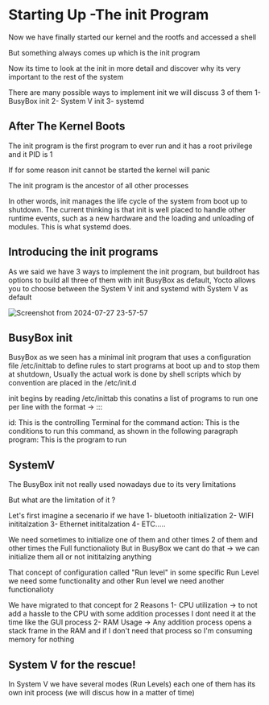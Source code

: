 # Starting Up -The init Program

Now we have finally started our kernel and the rootfs and accessed a shell

But something always comes up which is the init program

Now its time to look at the init in more detail and discover why its very important to the rest of the system



There are many possible ways to implement init we will discuss 3 of them
  1- BusyBox init
	2- System V init
	3- systemd


 ## After The Kernel Boots

The init program is the first program to ever run and it has a root privilege and it PID is 1

If for some reason init cannot be started the kernel will panic

The init program is the ancestor of all other processes



In other words, init manages the life cycle of the system from boot up to shutdown. 
The current thinking is that init is well placed to handle other runtime events, 
such as a new hardware and the loading and unloading of modules. This is what systemd does.



## Introducing the init programs

As we said we have 3 ways to implement the init program,
but buildroot has options to build all three of them with init BusyBox as default,
Yocto allows you to choose between the System V init and systemd with System V as default



![Screenshot from 2024-07-27 23-57-57](https://github.com/user-attachments/assets/c8f1e534-887e-46b0-a9b6-1e713606bf24)



## BusyBox init


BusyBox as we seen has a minimal init program that uses a configuration file /etc/inittab to define rules to start programs at boot up and to stop them at shutdown,
Usually the actual work is done by shell scripts which by convention are placed in the /etc/init.d



init begins by reading /etc/inittab this conatins a list of programs to run one per line with the format -> <id>::<action>:<program>


id: This is the controlling Terminal for the command 
action: This is the conditions to run this command, as shown in the following paragraph program: This is the program to run



## SystemV


The BusyBox init not really used nowadays due to its very limitations

But what are the limitation of it ?

Let's first imagine a secenario if we have
	1- bluetooth initialization
 	2- WIFI inititalzation
  	3- Ethernet inititalzation
   	4- ETC.....

We need sometimes to initialize one of them and other times 2 of them and other times the Full functionalioty
But in BusyBox we cant do that -> we can initialize them all or not inititalzing anything

That concept of configuration called "Run level" in some specific Run Level we need some functionality and other Run level we need another functionalioty

We have migrated to that concept for 2 Reasons
	1- CPU utilization -> to not add a hassle to the CPU with some addition processes I dont need it at the time like the GUI process
 	2- RAM Usage -> Any addition process opens a stack frame in the RAM and if I don't need that process so I'm consuming memory for nothing


## System V for the rescue!

In System V we have several modes (Run Levels) each one of them has its own init process (we will discus how in a matter of time)


